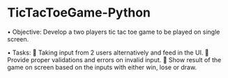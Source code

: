 # TicTacToeGame-Python


•	Objective: Develop a two players tic tac toe game to be played on single screen.


•	Tasks:
	Taking input from 2 users alternatively and feed in the UI.
	Provide proper validations and errors on invalid input.
	Show result of the game on screen based on the inputs with either win, lose or draw.


